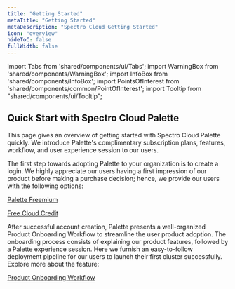 ```yaml
---
title: "Getting Started"
metaTitle: "Getting Started"
metaDescription: "Spectro Cloud Getting Started"
icon: "overview"
hideToC: false
fullWidth: false
---
```


import Tabs from 'shared/components/ui/Tabs';
import WarningBox from 'shared/components/WarningBox';
import InfoBox from 'shared/components/InfoBox';
import PointsOfInterest from 'shared/components/common/PointOfInterest';
import Tooltip from "shared/components/ui/Tooltip";



## Quick Start with Spectro Cloud Palette

This page gives an overview of getting started with Spectro Cloud Palette quickly. We introduce Palette's complimentary subscription plans, features, workflow, and user experience session to our users.


The first step towards adopting Palette to your organization is to create a login. We highly appreciate our users having a first impression of our product before making a purchase decision; hence, we provide our users with the following options:


[Palette Freemium](/getting-started/palette-freemium#trypaletteforfree)

[Free Cloud Credit](/getting-started/palette-freemium#freecloudcreditwithpalette)


After successful account creation, Palette presents a well-organized Product Onboarding Workflow to streamline the user product adoption. The onboarding process consists of explaining our product features, followed by a Palette experience session. Here we furnish an easy-to-follow deployment pipeline for our users to launch their first cluster successfully. Explore more about the feature:

[Product Onboarding Workflow](/getting-started/onboarding-workflow#paletteonboardingworkflow) 
